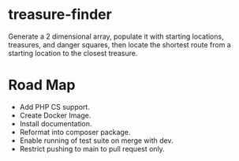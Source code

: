 # treasure-finder
Generate a 2 dimensional array, populate it with starting locations, treasures, and danger squares, then locate the shortest route from a starting location to the closest treasure.

# Road Map
  - Add PHP CS support.
  - Create Docker Image.
  - Install documentation.
  - Reformat into composer package.
  - Enable running of test suite on merge with dev.
  - Restrict pushing to main to pull request only.
